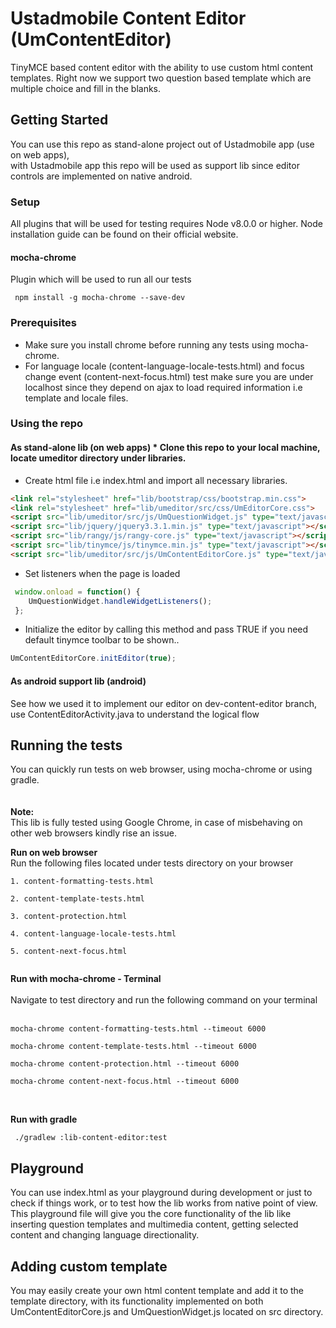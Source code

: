   
# Ustadmobile Content Editor (UmContentEditor)    
 TinyMCE based content editor with the ability to use custom html content templates.  Right now we support two question based template which are multiple choice and fill in the blanks.    
## Getting Started 
You can use this repo as stand-alone project out of Ustadmobile app (use on web apps),     
with Ustadmobile app this repo will be used as support lib since editor controls are implemented on native android.     
    
### Setup  
All plugins that will be used for testing requires Node v8.0.0 or higher. Node installation guide can be found on their official website.  
#### mocha-chrome <br/>  
Plugin which will be used to run all our tests  
```    
 npm install -g mocha-chrome --save-dev  
```

### Prerequisites 
* Make sure you install chrome before running any tests using mocha-chrome.  
* For language locale (content-language-locale-tests.html) and focus change event (content-next-focus.html) test make sure you are under localhost since they depend on ajax to 
load required information i.e template and locale files.  
    
### Using the repo 
#### As stand-alone lib (on web apps) * Clone this repo to your local machine, locate umeditor directory under libraries.     
* Create html file i.e index.html and import all necessary libraries.    
    
``` html 
<link rel="stylesheet" href="lib/bootstrap/css/bootstrap.min.css">
<link rel="stylesheet" href="lib/umeditor/src/css/UmEditorCore.css"> 
<script src="lib/umeditor/src/js/UmQuestionWidget.js" type="text/javascript"></script>
<script src="lib/jquery/jquery3.3.1.min.js" type="text/javascript"></script> 
<script src="lib/rangy/js/rangy-core.js" type="text/javascript"></script>
<script src="lib/tinymce/js/tinymce.min.js" type="text/javascript"></script> 
<script src="lib/umeditor/src/js/UmContentEditorCore.js" type="text/javascript"></script> 
```

* Set listeners when the page is loaded    
```javascript    
 window.onload = function() {    
    UmQuestionWidget.handleWidgetListeners();    
 };  
``` 
* Initialize the editor by calling this method and pass TRUE if you need default tinymce toolbar to be shown..    

```javascript    
UmContentEditorCore.initEditor(true); 
```
    
 #### As android support lib (android) 
 See how we used it to implement our editor on dev-content-editor branch, use ContentEditorActivity.java to understand the logical flow    
    
## Running the tests    
 You can quickly run tests on web browser, using mocha-chrome or using gradle.<br/><br/>  
<b> Note:</b> <br/>
This lib is fully tested using Google Chrome, in case of misbehaving on other web browsers kindly rise an issue.

<b> Run on web browser</b> <br/>
Run the following files located under tests directory on your browser  
  
```  
1. content-formatting-tests.html
  
2. content-template-tests.html  
  
3. content-protection.html
  
4. content-language-locale-tests.html

5. content-next-focus.html
  
```   
  <b> Run with mocha-chrome - Terminal</b><br/>  
Navigate to test directory and run the following command on your terminal<br/><br/>  
  
``` 
mocha-chrome content-formatting-tests.html --timeout 6000  
  
mocha-chrome content-template-tests.html --timeout 6000  
  
mocha-chrome content-protection.html --timeout 6000

mocha-chrome content-next-focus.html --timeout 6000  
``` 
<br/>  
  
<b> Run with gradle</b>  
  
```   
 ./gradlew :lib-content-editor:test  
```
## Playground
You can use index.html as your playground during development or just to check if things work, or to test how the lib works from native point of view.
This playground file will give you the core functionality of the lib like inserting question templates and multimedia content, getting selected content and changing language directionality.

## Adding custom template
 You may easily create your own html content template and add it to the template directory,   with its functionality implemented on both  UmContentEditorCore.js and  UmQuestionWidget.js located on src directory.
